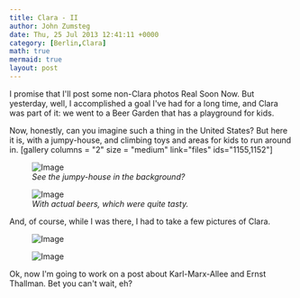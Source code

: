 ```yaml
---
title: Clara - II
author: John Zumsteg
date: Thu, 25 Jul 2013 12:41:11 +0000
category: [Berlin,Clara]
math: true
mermaid: true
layout: post
---
```

I promise that I'll post some non-Clara photos Real Soon Now. But yesterday, well, I accomplished a goal I've had for a long time, and Clara was part of it: we went to a Beer Garden that has a playground for kids. 

Now, honestly, can you imagine such a thing in the United States? But here it is, with a jumpy-house, and climbing toys and areas for kids to run around in.
[gallery columns = "2" size = "medium" link="files" ids="1155,1152"]


<figure class = "landscape">
	<img src="{{ "/assets/images/2013/07/DSC03623.jpg" | prepend: site.baseurl | prepend: site.url }}" alt="Image" />
		<figcaption><em>See the jumpy-house in the background?</em></figcaption>
</figure>
<figure class = "portrait">
	<img src="{{ "/assets/images/2013/07/DSC03614.jpg" | prepend: site.baseurl | prepend: site.url }}" alt="Image" />
		<figcaption><em>With actual beers, which were quite tasty.</em></figcaption>
</figure>


And, of course, while I was there, I had to take a few pictures of Clara.  
<figure class = "portrait">
	<img src="{{ "/assets/images/2013/07/DSC03619.jpg" | prepend: site.baseurl | prepend: site.url }}" alt="Image" />
		<figcaption><em></em></figcaption>
</figure>

<figure class = "portrait">
	<img src="{{ "/assets/images/2013/07/DSC03618.jpg" | prepend: site.baseurl | prepend: site.url }}" alt="Image" />
		<figcaption><em></em></figcaption>
</figure>


Ok, now I'm going to work on a post about Karl-Marx-Allee and Ernst Thallman. Bet you can't wait, eh?
